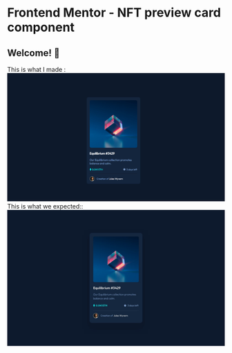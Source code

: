 # Frontend Mentor - NFT preview card component

## Welcome! 👋
This is what I made :
<img src="https://github.com/FrontendMentorRepo/nft-preview-card-component-main/blob/main/result.PNG"/>
<Br/>
This is what we expected::
<img src="https://github.com/FrontendMentorRepo/nft-preview-card-component-main/blob/main/design/desktop-design.jpg"/>
